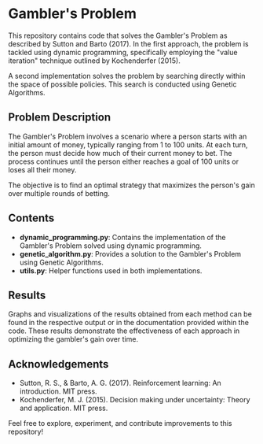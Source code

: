 # Gambler's Problem

This repository contains code that solves the Gambler's Problem as described by Sutton and Barto (2017). In the first approach, the problem is tackled using dynamic programming, specifically employing the "value iteration" technique outlined by Kochenderfer (2015).

A second implementation solves the problem by searching directly within the space of possible policies. This search is conducted using Genetic Algorithms.

## Problem Description

The Gambler's Problem involves a scenario where a person starts with an initial amount of money, typically ranging from 1 to 100 units. At each turn, the person must decide how much of their current money to bet. The process continues until the person either reaches a goal of 100 units or loses all their money.

The objective is to find an optimal strategy that maximizes the person's gain over multiple rounds of betting.

## Contents

- **dynamic_programming.py**: Contains the implementation of the Gambler's Problem solved using dynamic programming.
- **genetic_algorithm.py**: Provides a solution to the Gambler's Problem using Genetic Algorithms.
- **utils.py**: Helper functions used in both implementations.


## Results

Graphs and visualizations of the results obtained from each method can be found in the respective output or in the documentation provided within the code. These results demonstrate the effectiveness of each approach in optimizing the gambler's gain over time.

## Acknowledgements

- Sutton, R. S., & Barto, A. G. (2017). Reinforcement learning: An introduction. MIT press.
- Kochenderfer, M. J. (2015). Decision making under uncertainty: Theory and application. MIT press.

Feel free to explore, experiment, and contribute improvements to this repository!
